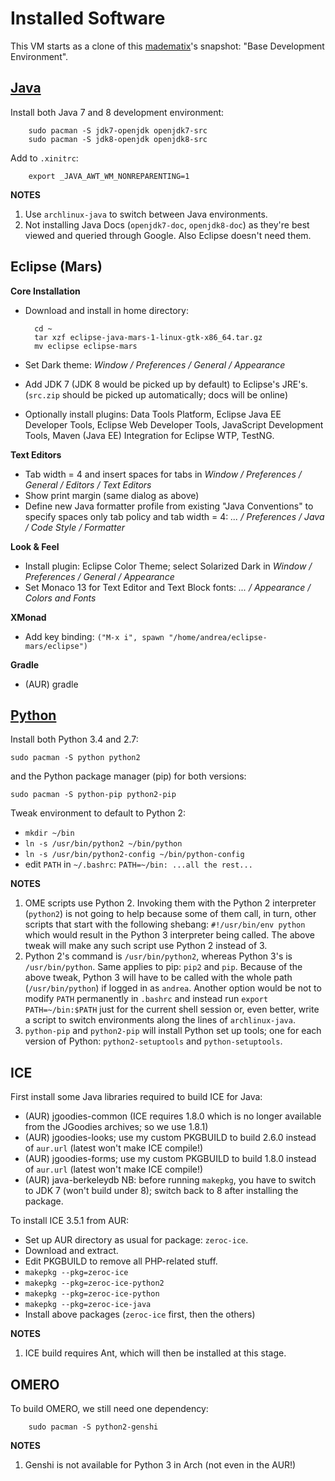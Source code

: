 Installed Software
==================

This VM starts as a clone of this [madematix][madematix]'s snapshot:
"Base Development Environment".

[Java][arch-java]
------
Install both Java 7 and 8 development environment:

        sudo pacman -S jdk7-openjdk openjdk7-src
        sudo pacman -S jdk8-openjdk openjdk8-src

Add to `.xinitrc`:

        export _JAVA_AWT_WM_NONREPARENTING=1

**NOTES**

1. Use `archlinux-java` to switch between Java environments.
2. Not installing Java Docs (`openjdk7-doc`, `openjdk8-doc`) as they're best viewed and
queried through Google. Also Eclipse doesn't need them.


Eclipse (Mars)
-------
**Core Installation**

* Download and install in home directory:

        cd ~
        tar xzf eclipse-java-mars-1-linux-gtk-x86_64.tar.gz
        mv eclipse eclipse-mars
    
* Set Dark theme: *Window / Preferences / General / Appearance*
* Add JDK 7 (JDK 8 would be picked up by default) to Eclipse's JRE's.
  (`src.zip` should be picked up automatically; docs will be online)
* Optionally install plugins: Data Tools Platform, Eclipse Java EE Developer
  Tools, Eclipse Web Developer Tools, JavaScript Development Tools, Maven
  (Java EE) Integration for Eclipse WTP, TestNG.

**Text Editors**

* Tab width = 4 and insert spaces for tabs in *Window / Preferences / General /
  Editors / Text Editors*
* Show print margin (same dialog as above)
* Define new Java formatter profile from existing "Java Conventions" to specify spaces
  only tab policy and tab width = 4: *... / Preferences / Java / Code Style / Formatter*

**Look & Feel**

* Install plugin: Eclipse Color Theme; select Solarized Dark in *Window / Preferences
  / General / Appearance*
* Set Monaco 13 for Text Editor and Text Block fonts: *... / Appearance / Colors and Fonts*

**XMonad**

* Add key binding: `("M-x i", spawn "/home/andrea/eclipse-mars/eclipse")`

**Gradle**

* (AUR) gradle


[Python][arch-python]
--------
Install both Python 3.4 and 2.7:

    sudo pacman -S python python2

and the Python package manager (pip) for both versions:

    sudo pacman -S python-pip python2-pip

Tweak environment to default to Python 2:

* `mkdir ~/bin`
* `ln -s /usr/bin/python2 ~/bin/python`
* `ln -s /usr/bin/python2-config ~/bin/python-config`
* edit `PATH` in `~/.bashrc`: `PATH=~/bin: ...all the rest...`

**NOTES**

1. OME scripts use Python 2. Invoking them with the Python 2 interpreter (`python2`) is
not going to help because some of them call, in turn, other scripts that start with the
following shebang: `#!/usr/bin/env python`
which would result in the Python 3 interpreter being called. The above tweak will make
any such script use Python 2 instead of 3.
2. Python 2's command is `/usr/bin/python2`, whereas Python 3's is `/usr/bin/python`.
Same applies to pip: `pip2` and `pip`. Because of the above tweak, Python 3 will have
to be called with the whole path (`/usr/bin/python`) if logged in as `andrea`.
Another option would be not to modify `PATH` permanently in `.bashrc` and instead run
`export PATH=~/bin:$PATH` just for the current shell session or, even better, write a
script to switch environments along the lines of `archlinux-java`.
3. `python-pip` and `python2-pip` will install Python set up tools; one for each version
of Python: `python2-setuptools` and `python-setuptools`.


ICE
---
First install some Java libraries required to build ICE for Java:

  * (AUR) jgoodies-common (ICE requires 1.8.0 which is no longer available from the
          JGoodies archives; so we use 1.8.1)
  * (AUR) jgoodies-looks; use my custom PKGBUILD to build 2.6.0 instead of `aur.url`
          (latest won't make ICE compile!)
  * (AUR) jgoodies-forms; use my custom PKGBUILD to build 1.8.0 instead of `aur.url`
          (latest won't make ICE compile!)
  * (AUR) java-berkeleydb
      NB: before running `makepkg`, you have to switch to JDK 7 (won't build under 8);
      switch back to 8 after installing the package.

To install ICE 3.5.1 from AUR:

  * Set up AUR directory as usual for package: `zeroc-ice`.
  * Download and extract.
  * Edit PKGBUILD to remove all PHP-related stuff.
  * `makepkg --pkg=zeroc-ice`
  * `makepkg --pkg=zeroc-ice-python2`
  * `makepkg --pkg=zeroc-ice-python`
  * `makepkg --pkg=zeroc-ice-java`
  * Install above packages (`zeroc-ice` first, then the others)

**NOTES**
1. ICE build requires Ant, which will then be installed at this stage.

OMERO
-----
To build OMERO, we still need one dependency:

        sudo pacman -S python2-genshi

**NOTES**

1. Genshi is not available for Python 3 in Arch (not even in the AUR!) 






[arch-java]: https://wiki.archlinux.org/index.php/Java
    "ArchLinux Wiki"

[arch-eclipse]: https://wiki.archlinux.org/index.php/Eclipse
    "ArchLinux Wiki"

[arch-python]: https://wiki.archlinux.org/index.php/Python
    "ArchLinux Wiki"

[madematix]: https://github.com/c0c0n3/archlinux/tree/master/vm/src/installation-guide
    "base vm"
